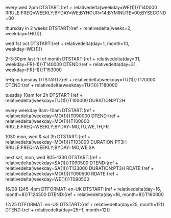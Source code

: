 every wed 2pm
DTSTART:{ref + relativedelta(weekday=WE(1))}T140000
RRULE:FREQ=WEEKLY;BYDAY=WE;BYHOUR=14;BYMINUTE=00;BYSECOND=00

thursday in 2 weeks
DTSTART:{ref + relativedelta(weeks=2, weekday=TH(1))}

wed 1st oct
DTSTART:{ref + relativedelta(day=1, month=10, weekday=WE(1))}


2-3:30pm last fri of month
DTSTART:{ref + relativedelta(day=31, weekday=FR(-1))}T140000
DTEND:{ref + relativedelta(day=31, weekday=FR(-1))}T153000


5-6pm tuesday
DTSTART:{ref + relativedelta(weekday=TU(1))}T170000
DTEND:{ref + relativedelta(weekday=TU(1))}T180000

tuesday 10am for 2h
DTSTART:{ref + relativedelta(weekday=TU(1))}T100000
DURATION:PT2H

every weekday 9am-10am
DTSTART:{ref + relativedelta(weekday=MO(1))}T090000
DTEND:{ref + relativedelta(weekday=MO(1))}T100000
RRULE:FREQ=WEEKLY;BYDAY=MO,TU,WE,TH,FR


1030 mon, wed & sat 3h
DTSTART:{ref + relativedelta(weekday=MO(1))}T103000
DURATION:PT3H
RRULE:FREQ=WEEKLY;BYDAY=MO,WE,SA


next sat, mon, wed 905-1330
DTSTART:{ref + relativedelta(weekday=SA(1))}T090500
DTEND:{ref + relativedelta(weekday=SA(1))}T133000
DURATION:PT3H
RDATE:{ref + relativedelta(weekday=MO(1))}T090500
RDATE:{ref + relativedelta(weekday=WE(1))}T090500


16/08 1245-4pm
DTFORMAT: en-UK
DTSTART:{ref + relativedelta(day=16, month=8)}T124500
DTEND:{ref + relativedelta(day=16, month=8)}T160000


12/25
DTFORMAT: en-US
DTSTART:{ref + relativedelta(day=25, month=12)}
DTEND:{ref + relativedelta(day=25+1, month=12)}









































